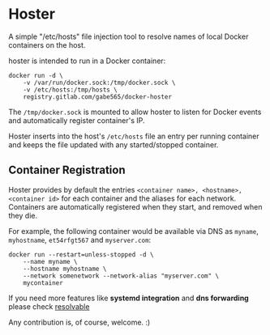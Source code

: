 # Hoster

A simple "/etc/hosts" file injection tool to resolve names of local Docker containers on the host.

hoster is intended to run in a Docker container:

    docker run -d \
        -v /var/run/docker.sock:/tmp/docker.sock \
        -v /etc/hosts:/tmp/hosts \
        registry.gitlab.com/gabe565/docker-hoster

The `/tmp/docker.sock` is mounted to allow hoster to listen for Docker events and automatically register container's IP.

Hoster inserts into the host's `/etc/hosts` file an entry per running container and keeps the file updated with any started/stopped container.

## Container Registration

Hoster provides by default the entries `<container name>, <hostname>, <container id>` for each container and the aliases for each network. Containers are automatically registered when they start, and removed when they die.

For example, the following container would be available via DNS as `myname`, `myhostname`, `et54rfgt567` and `myserver.com`:

    docker run --restart=unless-stopped -d \
        --name myname \
        --hostname myhostname \
        --network somenetwork --network-alias "myserver.com" \
        mycontainer

If you need more features like **systemd integration** and **dns forwarding** please check [resolvable](https://hub.docker.com/r/mgood/resolvable/)

Any contribution is, of course, welcome. :)
